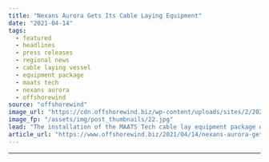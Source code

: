 ```yaml
---
title: "Nexans Aurora Gets Its Cable Laying Equipment"
date: "2021-04-14"
tags: 
  - featured
  - headlines
  - press releases
  - regional news
  - cable laying vessel
  - equipment package
  - maats tech
  - nexans aurora
  - offshorewind
source: "offshorewind"
image_url: "https://cdn.offshorewind.biz/wp-content/uploads/sites/2/2021/04/14113507/Nexans-Aurora-Gets-Its-Cable-Laying-Equipment2.jpg"
image_fp: "/assets/img/post_thumbnails/22.jpg"
lead: "The installation of the MAATS Tech cable lay equipment package onboard cable laying vessel"
article_url: "https://www.offshorewind.biz/2021/04/14/nexans-aurora-gets-its-cable-laying-equipment/"
---
```


---
